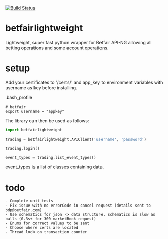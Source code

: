 [![Build Status](https://travis-ci.org/LiamPa/betfairlightweight.svg?branch=master)](https://travis-ci.org/LiamPa/betfairlightweight)

# betfairlightweight

Lightweight, super fast python wrapper for Betfair API-NG allowing all betting operations and some account operations.

# setup

Add your certificates to '/certs/' and app_key to environment variables with username as key before installing.

.bash_profile
```
# betfair
export username = "appkey"
```

The library can then be used as follows:

```python
import betfairlightweight

trading = betfairlightweight.APIClient('username', 'password')

trading.login()
```


```python
event_types = trading.list_event_types()
```

event_types is a list of classes containing data.

# todo

    - Complete unit tests
    - Fix issue with no errorCode in cancel request (details sent to bdp@betfair.com)
    - Use schematics for json -> data structure, schematics is slow as balls (0.3s+ for 300 marketBook request)
    - Enums for correct values to be sent
    - Choose where certs are located
    - Thread lock on transaction counter
